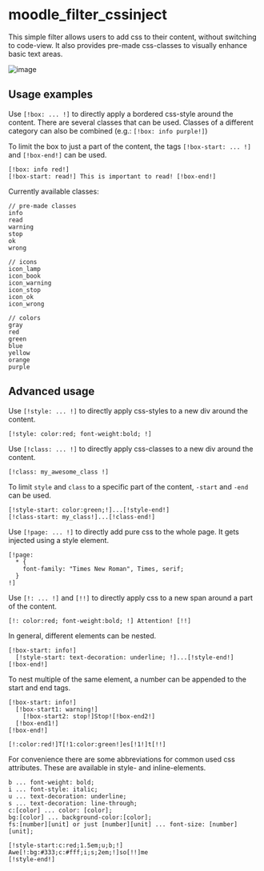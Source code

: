 # moodle_filter_cssinject

This simple filter allows users to add css to their content, without switching to code-view. It also provides pre-made css-classes to visually enhance basic text areas.

![image](https://github.com/user-attachments/assets/92219092-8bf0-4da8-a825-652f91e66c93)


## Usage examples

Use `[!box: ... !]` to directly apply a bordered css-style around the content. There are several classes that can be used. Classes of a different category can also be combined (e.g.: `[!box: info purple!]`)

To limit the box to just a part of the content, the tags `[!box-start: ... !]` and `[!box-end!]` can be used.
```
[!box: info red!]
[!box-start: read!] This is important to read! [!box-end!]
```
Currently available classes:
```
// pre-made classes
info
read
warning
stop
ok
wrong

// icons
icon_lamp
icon_book
icon_warning
icon_stop
icon_ok
icon_wrong

// colors
gray
red
green
blue
yellow
orange
purple
```


## Advanced usage

Use `[!style: ... !]` to directly apply css-styles to a new div around the content.
```
[!style: color:red; font-weight:bold; !]
```

Use `[!class: ... !]` to directly apply css-classes to a new div around the content.
```
[!class: my_awesome_class !]
```

To limit `style` and `class` to a specific part of the content, `-start` and `-end` can be used.
```
[!style-start: color:green;!]...[!style-end!]
[!class-start: my_class!]...[!class-end!]
```

Use `[!page: ... !]` to directly add pure css to the whole page. It gets injected using a style element.
```
[!page: 
  * {
    font-family: "Times New Roman", Times, serif;
  }
!]
```

Use `[!: ... !]` and `[!!]` to directly apply css to a new span around a part of the content.
```
[!: color:red; font-weight:bold; !] Attention! [!!]
```

In general, different elements can be nested.
```
[!box-start: info!]
  [!style-start: text-decoration: underline; !]...[!style-end!]
[!box-end!]
```
To nest multiple of the same element, a number can be appended to the start and end tags.
```
[!box-start: info!]
  [!box-start1: warning!]
    [!box-start2: stop!]Stop![!box-end2!]
  [!box-end1!]
[!box-end!]

[!:color:red!]T[!1:color:green!]es[!1!]t[!!]
```

For convenience there are some abbreviations for common used css attributes. These are available in style- and inline-elements.
```
b ... font-weight: bold;
i ... font-style: italic;
u ... text-decoration: underline;
s ... text-decoration: line-through;
c:[color] ... color: [color];
bg:[color] ... background-color:[color];
fs:[number][unit] or just [number][unit] ... font-size: [number][unit];
```
```
[!style-start:c:red;1.5em;u;b;!]
Awe[!:bg:#333;c:#fff;i;s;2em;!]so[!!]me
[!style-end!]
```